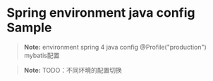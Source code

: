 # Spring environment java config Sample


> **Note:** environment spring 4 java config @Profile("production") mybatis配置

> **Note:**  TODO：不同环境的配置切换
